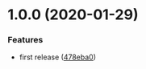 # 1.0.0 (2020-01-29)


### Features

* first release ([478eba0](https://github.com/eclass/semantic-release-ssh-commands/commit/478eba0bf5f2f62caec301fe097ab979e80d5cb0))
